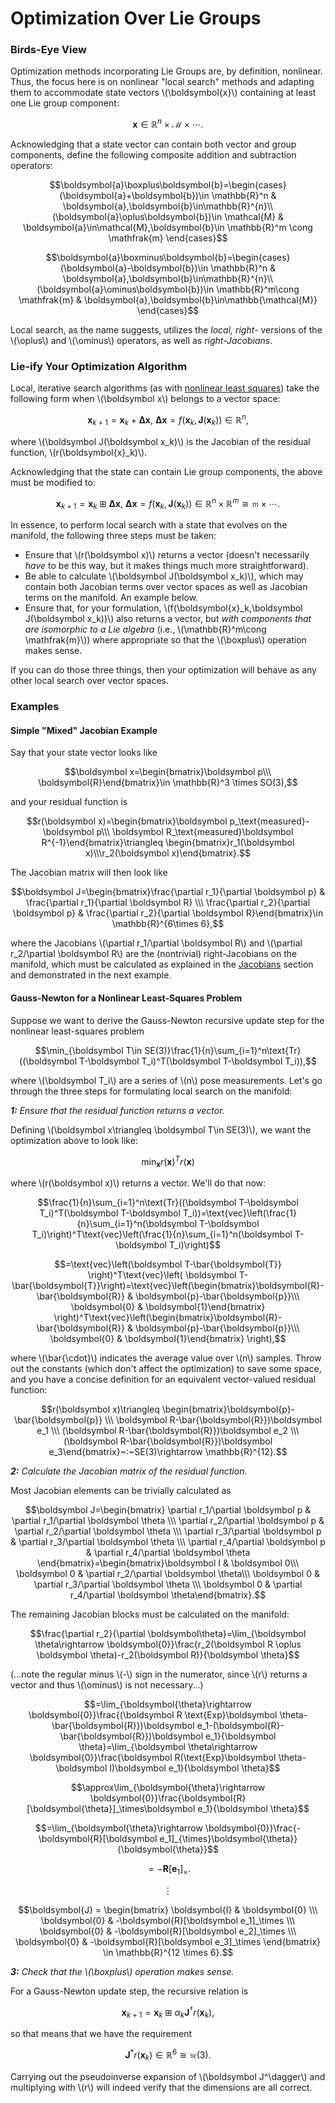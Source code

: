 # Optimization Over Lie Groups

### Birds-Eye View

Optimization methods incorporating Lie Groups are, by definition, nonlinear. Thus, the focus here is on nonlinear "local search" methods and adapting them to accommodate state vectors \\(\boldsymbol{x}\\) containing at least one Lie group component:

$$\boldsymbol x\in \mathbb{R}^n\times \mathcal{M} \times \cdots.$$

Acknowledging that a state vector can contain both vector and group components, define the following composite addition and subtraction operators:

$$\boldsymbol{a}\boxplus\boldsymbol{b}=\begin{cases}
(\boldsymbol{a}+\boldsymbol{b})\in \mathbb{R}^n & \boldsymbol{a},\boldsymbol{b}\in\mathbb{R}^{n}\\
(\boldsymbol{a}\oplus\boldsymbol{b})\in \mathcal{M} & \boldsymbol{a}\in\mathcal{M},\boldsymbol{b}\in \mathbb{R}^m \cong \mathfrak{m}
\end{cases}$$

$$\boldsymbol{a}\boxminus\boldsymbol{b}=\begin{cases}
(\boldsymbol{a}-\boldsymbol{b})\in \mathbb{R}^n & \boldsymbol{a},\boldsymbol{b}\in\mathbb{R}^{n}\\
(\boldsymbol{a}\ominus\boldsymbol{b})\in \mathbb{R}^m\cong \mathfrak{m} & \boldsymbol{a},\boldsymbol{b}\in\mathbb{\mathcal{M}}
\end{cases}$$

Local search, as the name suggests, utilizes the *local, right-* versions of the \\(\oplus\\) and \\(\ominus\\) operators, as well as *right-Jacobians*.
### Lie-ify Your Optimization Algorithm

Local, iterative search algorithms (as with [nonlinear least squares](public:autonomy:search-optimization:least-squares#nonlinear)) take the following form when \\(\boldsymbol x\\) belongs to a vector space:

$$\boldsymbol x_{k+1}=\boldsymbol x_k+\boldsymbol{\Delta x},~\boldsymbol{\Delta x}=f(\boldsymbol{x}_k,\boldsymbol J(\boldsymbol x_k))\in \mathbb{R}^n,$$

where \\(\boldsymbol J(\boldsymbol x_k)\\) is the Jacobian of the residual function, \\(r(\boldsymbol{x}_k)\\).

Acknowledging that the state can contain Lie group components, the above must be modified to:

$$\boldsymbol x_{k+1}=\boldsymbol x_k\boxplus\boldsymbol{\Delta x},~\boldsymbol{\Delta x}=f(\boldsymbol{x}_k,\boldsymbol J(\boldsymbol x_k))\in \mathbb{R}^n\times \mathbb{R}^m\cong \mathfrak{m}\times \cdots.$$

In essence, to perform local search with a state that evolves on the manifold, the following three steps must be taken:

  - Ensure that \\(r(\boldsymbol x)\\) returns a vector (doesn't necessarily *have* to be this way, but it makes things much more straightforward).
  - Be able to calculate \\(\boldsymbol J(\boldsymbol x_k)\\), which may contain both Jacobian terms over vector spaces as well as Jacobian terms on the manifold. An example below.
  - Ensure that, for your formulation, \\(f(\boldsymbol{x}_k,\boldsymbol J(\boldsymbol x_k))\\) also returns a vector, but *with components that are isomorphic to a Lie algebra* (i.e., \\(\mathbb{R}^m\cong \mathfrak{m}\\)) where appropriate so that the \\(\boxplus\\) operation makes sense.

If you can do those three things, then your optimization will behave as any other local search over vector spaces.


### Examples

#### Simple "Mixed" Jacobian Example

Say that your state vector looks like

$$\boldsymbol x=\begin{bmatrix}\boldsymbol p\\\ \boldsymbol{R}\end{bmatrix}\in \mathbb{R}^3 \times SO(3),$$

and your residual function is

$$r(\boldsymbol x)=\begin{bmatrix}\boldsymbol p_\text{measured}-\boldsymbol p\\\ \boldsymbol R_\text{measured}\boldsymbol R^{-1}\end{bmatrix}\triangleq \begin{bmatrix}r_1(\boldsymbol x)\\\r_2(\boldsymbol x)\end{bmatrix}.$$

The Jacobian matrix will then look like

$$\boldsymbol J=\begin{bmatrix}\frac{\partial r_1}{\partial \boldsymbol p} & \frac{\partial r_1}{\partial \boldsymbol R} \\\ \frac{\partial r_2}{\partial \boldsymbol p} & \frac{\partial r_2}{\partial \boldsymbol R}\end{bmatrix}\in \mathbb{R}^{6\times 6},$$

where the Jacobians \\(\partial r_1/\partial \boldsymbol R\\) and \\(\partial r_2/\partial \boldsymbol R\\) are the (nontrivial) right-Jacobians on the manifold, which must be calculated as explained in the [Jacobians](autonomy:math:manifold-calculus:lie-fundamentals#jacobians) section and demonstrated in the next example.

#### Gauss-Newton for a Nonlinear Least-Squares Problem

Suppose we want to derive the Gauss-Newton recursive update step for the nonlinear least-squares problem

$$\min_{\boldsymbol T\in SE(3)}\frac{1}{n}\sum_{i=1}^n\text{Tr}((\boldsymbol T-\boldsymbol T_i)^T(\boldsymbol T-\boldsymbol T_i)),$$

where \\(\boldsymbol T_i\\) are a series of \\(n\\) pose measurements. Let's go through the three steps for formulating local search on the manifold:

***1:** Ensure that the residual function returns a vector.*

Defining \\(\boldsymbol x\triangleq \boldsymbol T\in SE(3)\\), we want the optimization above to look like:

$$\min_{\boldsymbol x}r(\boldsymbol x)^Tr(\boldsymbol x)$$

where \\(r(\boldsymbol x)\\) returns a vector. We'll do that now:

$$\frac{1}{n}\sum_{i=1}^n\text{Tr}((\boldsymbol T-\boldsymbol T_i)^T(\boldsymbol T-\boldsymbol T_i))=\text{vec}\left(\frac{1}{n}\sum_{i=1}^n(\boldsymbol T-\boldsymbol T_i)\right)^T\text{vec}\left(\frac{1}{n}\sum_{i=1}^n(\boldsymbol T-\boldsymbol T_i)\right)$$

$$=\text{vec}\left(\boldsymbol T-\bar{\boldsymbol{T}} \right)^T\text{vec}\left( \boldsymbol T-\bar{\boldsymbol{T}}\right)=\text{vec}\left(\begin{bmatrix}\boldsymbol{R}-\bar{\boldsymbol{R}} & \boldsymbol{p}-\bar{\boldsymbol{p}}\\\ \boldsymbol{0} & \boldsymbol{1}\end{bmatrix} \right)^T\text{vec}\left(\begin{bmatrix}\boldsymbol{R}-\bar{\boldsymbol{R}} & \boldsymbol{p}-\bar{\boldsymbol{p}}\\\ \boldsymbol{0} & \boldsymbol{1}\end{bmatrix} \right),$$

where \\(\bar{\cdot}\\) indicates the average value over \\(n\\) samples. Throw out the constants (which don't affect the optimization) to save some space, and you have a concise definition for an equivalent vector-valued residual function:

$$r(\boldsymbol x)\triangleq \begin{bmatrix}\boldsymbol{p}-\bar{\boldsymbol{p}} \\\ \boldsymbol R-\bar{\boldsymbol{R}})\boldsymbol e_1 \\\ (\boldsymbol R-\bar{\boldsymbol{R}})\boldsymbol e_2 \\\ (\boldsymbol R-\bar{\boldsymbol{R}})\boldsymbol e_3\end{bmatrix}~:~SE(3)\rightarrow \mathbb{R}^{12}.$$


***2:** Calculate the Jacobian matrix of the residual function.*

Most Jacobian elements can be trivially calculated as

$$\boldsymbol J=\begin{bmatrix} \partial r_1/\partial \boldsymbol p & \partial r_1/\partial \boldsymbol \theta \\\ \partial r_2/\partial \boldsymbol p & \partial r_2/\partial \boldsymbol \theta \\\ \partial r_3/\partial \boldsymbol p & \partial r_3/\partial \boldsymbol \theta \\\ \partial r_4/\partial \boldsymbol p & \partial r_4/\partial \boldsymbol \theta \end{bmatrix}=\begin{bmatrix}\boldsymbol I & \boldsymbol 0\\\ \boldsymbol 0 & \partial r_2/\partial \boldsymbol \theta\\\ \boldsymbol 0 & \partial r_3/\partial \boldsymbol \theta \\\ \boldsymbol 0 & \partial r_4/\partial \boldsymbol \theta\end{bmatrix}.$$

The remaining Jacobian blocks must be calculated on the manifold:

$$\frac{\partial r_2}{\partial \boldsymbol\theta}=\lim_{\boldsymbol \theta\rightarrow \boldsymbol{0}}\frac{r_2(\boldsymbol R \oplus \boldsymbol \theta)-r_2(\boldsymbol R)}{\boldsymbol \theta}$$

(...note the regular minus \\(-\\) sign in the numerator, since \\(r\\) returns a vector and thus \\(\ominus\\) is not necessary...)

$$=\lim_{\boldsymbol{\theta}\rightarrow \boldsymbol{0}}\frac{(\boldsymbol R \text{Exp}\boldsymbol \theta-\bar{\boldsymbol{R}})\boldsymbol e_1-(\boldsymbol{R}-\bar{\boldsymbol{R}})\boldsymbol e_1}{\boldsymbol \theta}=\lim_{\boldsymbol \theta\rightarrow \boldsymbol{0}}\frac{\boldsymbol R(\text{Exp}\boldsymbol \theta-\boldsymbol I)\boldsymbol e_1}{\boldsymbol \theta}$$

$$\approx\lim_{\boldsymbol{\theta}\rightarrow \boldsymbol{0}}\frac{\boldsymbol{R}[\boldsymbol{\theta}]_\times\boldsymbol e_1}{\boldsymbol \theta}$$

$$=\lim_{\boldsymbol{\theta}\rightarrow \boldsymbol{0}}\frac{-\boldsymbol{R}[\boldsymbol e_1]_{\times}\boldsymbol{\theta}}{\boldsymbol{\theta}}$$

$$=-\boldsymbol{R}[\boldsymbol e_1]_\times.$$

$$\vdots$$

$$\boldsymbol{J} = \begin{bmatrix} \boldsymbol{I} & \boldsymbol{0} \\\ \boldsymbol{0} & -\boldsymbol{R}[\boldsymbol e_1]_\times \\\ \boldsymbol{0} & -\boldsymbol{R}[\boldsymbol e_2]_\times \\\ \boldsymbol{0} & -\boldsymbol{R}[\boldsymbol e_3]_\times \end{bmatrix} \in \mathbb{R}^{12 \times 6}.$$

***3:** Check that the \\(\boxplus\\) operation makes sense.*

For a Gauss-Newton update step, the recursive relation is

$$\boldsymbol x_{k+1}=\boldsymbol x_k \boxplus \alpha_k \boldsymbol J^\dagger r(\boldsymbol{x}_k),$$

so that means that we have the requirement

$$\boldsymbol J^\dagger r(\boldsymbol{x}_k)\in \mathbb{R}^6 \cong \mathfrak{se}(3).$$

Carrying out the pseudoinverse expansion of \\(\boldsymbol J^\dagger\\) and multiplying with \\(r\\) will indeed verify that the dimensions are all correct.
